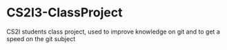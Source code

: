# CS2I3-ClassProject
CS2I students class project, used to improve knowledge on git and to get a speed on the git subject 
